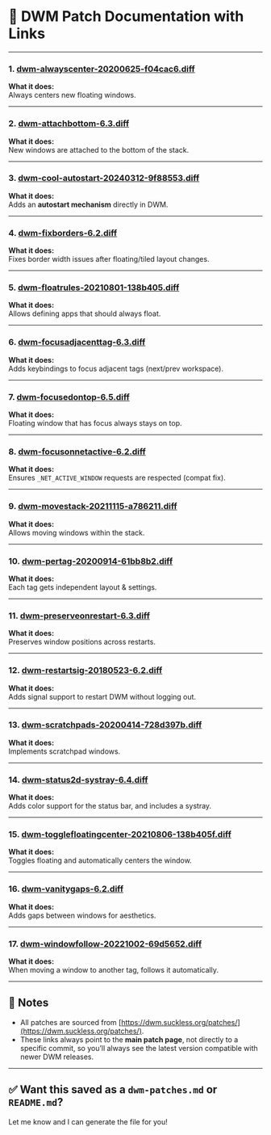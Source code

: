 # 📝 DWM Patch Documentation with Links

---

### 1. [dwm-alwayscenter-20200625-f04cac6.diff](https://dwm.suckless.org/patches/alwayscenter/)
**What it does:**  
Always centers new floating windows.

---

### 2. [dwm-attachbottom-6.3.diff](https://dwm.suckless.org/patches/attachbottom/)
**What it does:**  
New windows are attached to the bottom of the stack.

---

### 3. [dwm-cool-autostart-20240312-9f88553.diff](https://dwm.suckless.org/patches/cool_autostart/)
**What it does:**  
Adds an **autostart mechanism** directly in DWM.

---

### 4. [dwm-fixborders-6.2.diff](https://dwm.suckless.org/patches/fixborders/)
**What it does:**  
Fixes border width issues after floating/tiled layout changes.

---

### 5. [dwm-floatrules-20210801-138b405.diff](https://dwm.suckless.org/patches/floatrules/)
**What it does:**  
Allows defining apps that should always float.

---

### 6. [dwm-focusadjacenttag-6.3.diff](https://dwm.suckless.org/patches/focusadjacenttag/)
**What it does:**  
Adds keybindings to focus adjacent tags (next/prev workspace).

---

### 7. [dwm-focusedontop-6.5.diff](https://dwm.suckless.org/patches/focusedontop/)
**What it does:**  
Floating window that has focus always stays on top.

---

### 8. [dwm-focusonnetactive-6.2.diff](https://dwm.suckless.org/patches/focusonnetactive/)
**What it does:**  
Ensures `_NET_ACTIVE_WINDOW` requests are respected (compat fix).

---

### 9. [dwm-movestack-20211115-a786211.diff](https://dwm.suckless.org/patches/movestack/)
**What it does:**  
Allows moving windows within the stack.

---

### 10. [dwm-pertag-20200914-61bb8b2.diff](https://dwm.suckless.org/patches/pertag/)
**What it does:**  
Each tag gets independent layout & settings.

---

### 11. [dwm-preserveonrestart-6.3.diff](https://dwm.suckless.org/patches/preserveonrestart/)
**What it does:**  
Preserves window positions across restarts.

---

### 12. [dwm-restartsig-20180523-6.2.diff](https://dwm.suckless.org/patches/restartsig/)
**What it does:**  
Adds signal support to restart DWM without logging out.

---

### 13. [dwm-scratchpads-20200414-728d397b.diff](https://dwm.suckless.org/patches/scratchpads/)
**What it does:**  
Implements scratchpad windows.

---

### 14. [dwm-status2d-systray-6.4.diff](https://dwm.suckless.org/patches/status2d/)
**What it does:**  
Adds color support for the status bar, and includes a systray.

---

### 15. [dwm-togglefloatingcenter-20210806-138b405f.diff](https://dwm.suckless.org/patches/togglefloatingcenter/)
**What it does:**  
Toggles floating and automatically centers the window.

---

### 16. [dwm-vanitygaps-6.2.diff](https://dwm.suckless.org/patches/vanitygaps/)
**What it does:**  
Adds gaps between windows for aesthetics.

---

### 17. [dwm-windowfollow-20221002-69d5652.diff](https://dwm.suckless.org/patches/windowfollow/)
**What it does:**  
When moving a window to another tag, follows it automatically.

---

## 🔗 Notes

- All patches are sourced from [https://dwm.suckless.org/patches/](https://dwm.suckless.org/patches/).
- These links always point to the **main patch page**, not directly to a specific commit, so you’ll always see the latest version compatible with newer DWM releases.

---

## ✅ Want this saved as a `dwm-patches.md` or `README.md`?  
Let me know and I can generate the file for you!

